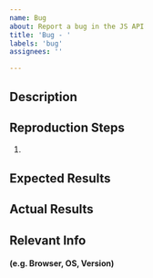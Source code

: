 ```yaml
---
name: Bug
about: Report a bug in the JS API
title: 'Bug - '
labels: 'bug'
assignees: ''

---
```


## Description

## Reproduction Steps
1. 

## Expected Results

## Actual Results

## Relevant Info 
#### (e.g. Browser, OS, Version)